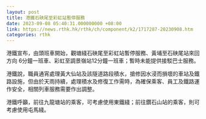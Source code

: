 ```yaml
---
layout: post
title: 港鐵石硤尾至彩虹站暫停服務
date: 2023-09-08 05:40:31.000000000 +08:00
link: https://news.rthk.hk/rthk/ch/component/k2/1717287-20230908.htm
categories: rthk
---
```


港鐵宣布，由頭班車開始，觀塘綫石硤尾至彩虹站暫停服務、黃埔至石硤尾站來回方向 6分鐘一班車、彩虹至調景嶺站12分鐘一班車；暫時未能提供接駁巴士服務。

港鐵說，職員通宵處理黃大仙站及該隧道路段積水，搶修因水浸而損壞的車站及鐵路設施，但由於天雨持續，處理積水及修復工作需時，為確保乘客、員工及鐵路運作安全，相關列車服務需要作出調整。

港鐵呼籲，前往九龍塘站的乘客，可考慮使用東鐵綫；前往鑽石山站的乘客，則可考慮使用屯馬綫。
